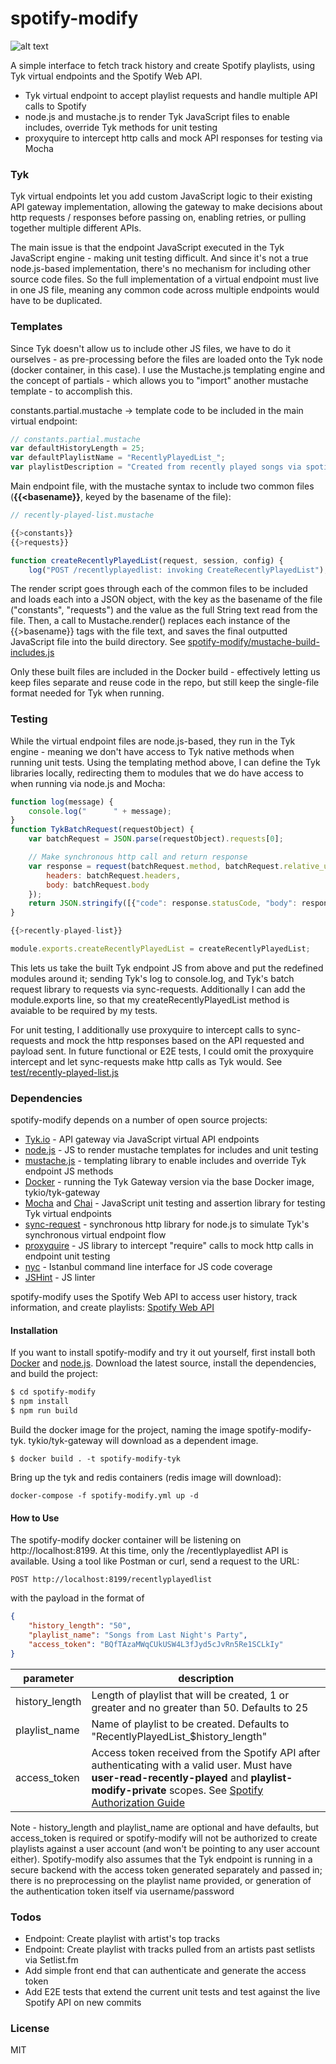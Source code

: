 # spotify-modify

![alt text](https://travis-ci.org/aawkall/spotify-modify.svg?branch=master "spotify-modify Travis CI Results")

A simple interface to fetch track history and create Spotify playlists, using Tyk virtual endpoints and the Spotify Web API.
- Tyk virtual endpoint to accept playlist requests and handle multiple API calls to Spotify
- node.js and mustache.js to render Tyk JavaScript files to enable includes, override Tyk methods for unit testing
- proxyquire to intercept http calls and mock API responses for testing via Mocha

### Tyk
Tyk virtual endpoints let you add custom JavaScript logic to their existing API gateway implementation, allowing the gateway to make decisions about http requests / responses before passing on, enabling retries, or pulling together multiple different APIs.

The main issue is that the endpoint JavaScript executed in the Tyk JavaScript engine - making unit testing difficult. And since it's not a true node.js-based implementation, there's no mechanism for including other source code files. So the full implementation of a virtual endpoint must live in one JS file, meaning any common code across multiple endpoints would have to be duplicated.

### Templates
Since Tyk doesn't allow us to include other JS files, we have to do it ourselves - as pre-processing before the files are loaded onto the Tyk node (docker container, in this case). I use the Mustache.js templating engine and the concept of partials - which allows you to "import" another mustache template - to accomplish this.

constants.partial.mustache -> template code to be included in the main virtual endpoint:
```js
// constants.partial.mustache
var defaultHistoryLength = 25;
var defaultPlaylistName = "RecentlyPlayedList_";
var playlistDescription = "Created from recently played songs via spotify-modify";
```

Main endpoint file, with the mustache syntax to include two common files (**{{<basename}}**, keyed by the basename of the file):
```js
// recently-played-list.mustache

{{>constants}}
{{>requests}}

function createRecentlyPlayedList(request, session, config) {
	log("POST /recentlyplayedlist: invoking CreateRecentlyPlayedList");
```

The render script goes through each of the common files to be included and loads each into a JSON object, with the key as the basename of the file ("constants", "requests") and the value as the full String text read from the file. Then, a call to Mustache.render() replaces each instance of the {{>basename}} tags with the file text, and saves the final outputted JavaScript file into the build directory.
See [spotify-modify/mustache-build-includes.js](https://github.com/aawkall/spotify-modify/blob/master/mustache-build-includes.js)

Only these built files are included in the Docker build - effectively letting us keep files separate and reuse code in the repo, but still keep the single-file format needed for Tyk when running.

### Testing
While the virtual endpoint files are node.js-based, they run in the Tyk engine - meaning we don't have access to Tyk native methods when running unit tests. Using the templating method above, I can define the Tyk libraries locally, redirecting them to modules that we do have access to when running via node.js and Mocha:
```js
function log(message) {
	console.log("      " + message);
}
function TykBatchRequest(requestObject) {
	var batchRequest = JSON.parse(requestObject).requests[0];

	// Make synchronous http call and return response
	var response = request(batchRequest.method, batchRequest.relative_url, {
		headers: batchRequest.headers,
		body: batchRequest.body
	});
	return JSON.stringify([{"code": response.statusCode, "body": response.body.toString("utf8")}]);
}

{{>recently-played-list}}

module.exports.createRecentlyPlayedList = createRecentlyPlayedList;
```
This lets us take the built Tyk endpoint JS from above and put the redefined modules around it; sending Tyk's log to console.log, and Tyk's batch request library to requests via sync-requests. Additionally I can add the module.exports line, so that my createRecentlyPlayedList method is avaiable to be required by my tests.

For unit testing, I additionally use proxyquire to intercept calls to sync-requests and mock the http responses based on the API requested and payload sent. In future functional or E2E tests, I could omit the proxyquire intercept and let sync-requests make http calls as Tyk would.
See [test/recently-played-list.js](https://github.com/aawkall/spotify-modify/blob/master/test/recently-played-list.js)


### Dependencies
spotify-modify depends on a number of open source projects:
- [Tyk.io](https://tyk.io/) - API gateway via JavaScript virtual API endpoints
- [node.js](https://nodejs.org/) - JS to render mustache templates for includes and unit testing
- [mustache.js](https://github.com/janl/mustache.js/) - templating library to enable includes and override Tyk endpoint JS methods
- [Docker](https://www.docker.com) - running the Tyk Gateway version via the base Docker image, tykio/tyk-gateway
- [Mocha](https://mochajs.org/) and [Chai](http://www.chaijs.com/) - JavaScript unit testing and assertion library for testing Tyk virtual endpoints
- [sync-request](https://www.npmjs.com/package/sync-request) - synchronous http library for node.js to simulate Tyk's synchronous virtual endpoint flow
- [proxyquire](https://github.com/thlorenz/proxyquire) - JS library to intercept "require" calls to mock http calls in endpoint unit testing
- [nyc](https://github.com/istanbuljs/nyc) - Istanbul command line interface for JS code coverage
- [JSHint](http://jshint.com/) - JS linter

spotify-modify uses the Spotify Web API to access user history, track information, and create playlists:
[Spotify Web API](https://developer.spotify.com/web-api/)

#### Installation
If you want to install spotify-modify and try it out yourself, first install both [Docker](https://store.docker.com/search?offering=community&type=edition) and [node.js](https://nodejs.org/en/download/).
Download the latest source, install the dependencies, and build the project:
```sh
$ cd spotify-modify
$ npm install
$ npm run build
```
Build the docker image for the project, naming the image spotify-modify-tyk. tykio/tyk-gateway will download as a dependent image.
```
$ docker build . -t spotify-modify-tyk
```
Bring up the tyk and redis containers (redis image will download):
```
docker-compose -f spotify-modify.yml up -d
```
#### How to Use
The spotify-modify docker container will be listening on http://localhost:8199. At this time, only the /recentlyplayedlist API is available. Using a tool like Postman or curl, send a request to the URL:
```
POST http://localhost:8199/recentlyplayedlist
```
with the payload in the format of
```json
{
    "history_length": "50",
    "playlist_name": "Songs from Last Night's Party",
    "access_token": "BQfTAzaMWqCUkUSW4L3fJyd5cJvRn5Re1SCLkIy"
}
```
| parameter | description |
| ------ | ------ |
| history_length | Length of playlist that will be created, 1 or greater and no greater than 50. Defaults to 25  |
| playlist_name | Name of playlist to be created. Defaults to "RecentlyPlayedList_$history_length" |
| access_token | Access token received from the Spotify API after authenticating with a valid user. Must have **user-read-recently-played** and **playlist-modify-private** scopes. See [Spotify Authorization Guide](https://beta.developer.spotify.com/documentation/general/guides/authorization-guide/) |

Note - history_length and playlist_name are optional and have defaults, but access_token is required or spotify-modify will not be authorized to create playlists against a user account (and won't be pointing to any user account either).
Spotify-modify also assumes that the Tyk endpoint is running in a secure backend with the access token generated separately and passed in; there is no preprocessing on the playlist name provided, or generation of the authentication token itself via username/password

### Todos
 - Endpoint: Create playlist with artist's top tracks
 - Endpoint: Create playlist with tracks pulled from an artists past setlists via Setlist.fm
 - Add simple front end that can authenticate and generate the access token
 - Add E2E tests that extend the current unit tests and test against the live Spotify API on new commits

### License
MIT

